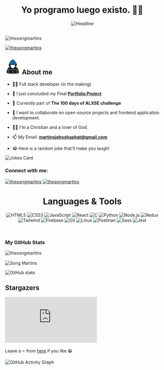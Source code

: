 <h1 align="center"> Yo programo luego existo. 👨‍💻 </h1>
 <div align="center">
  <img src="https://readme-typing-svg.herokuapp.com?color=0000FF&size=32&center=true&vCenter=true&width=600&height=50&lines=%F0%9F%91%8B+Hi,+I'm+Jehoshaphat+Martins;Passionate+Problem+Solver;👩‍💻+++Front-End+Developer;Software+Engineer;Freelancer;Open-Source+Enthusiast" alt="Headline" />
 </div>

 <br>

<p align="left"> <img src="https://komarev.com/ghpvc/?username=thesongmartins&label=Profile%20views&color=0e75b6&style=flat" alt="thesongmartins" /></p>

<p align="left"> <a href="https://twitter.com/thesongmartins" target="blank"><img src="https://img.shields.io/twitter/follow/thesongmartins?logo=twitter&style=for-the-badge" alt="thesongmartins" /></a> </p>

## <picture><img src = "https://github.com/0xAbdulKhalid/0xAbdulKhalid/raw/main/assets/mdImages/about_me.gif" width = 50px></picture> **About me**

- 👩‍💻 Full stack developer (in the making)

- 🔭 I just concluded my Final [**Portfolio Project**](https://github.com/thesongmartins/Re-Flect)

- 💬 Currently part of **The 100 days of ALXSE challenge**

- 👯 I want to collaborate on open-source projects and frontend application development.

- 🙇‍♀️ I'm a Christian and a lover of God.

- 📫 My Email: **martinsjehoshaphat@gmail.com**

- 😂 Here is a random joke that'll make you laugh!

![Jokes Card](https://readme-jokes.vercel.app/api?theme=algolia&borderColor=white)

<h3 align="left">Connect with me:</h3>
<p align="left">
<a href="https://x.com/thesongmartins" target="blank"><img align="center" src="https://raw.githubusercontent.com/rahuldkjain/github-profile-readme-generator/master/src/images/icons/Social/twitter.svg" alt="thesongmartins" height="30" width="40" /></a>
<a href="https://www.linkedin.com/in/thesongmartins/" target="blank"><img align="center" src="https://raw.githubusercontent.com/rahuldkjain/github-profile-readme-generator/master/src/images/icons/Social/linked-in-alt.svg" alt="thesongmartins" height="30" width="40" /></a>
</p>

<div align="center">
<h1>Languages & Tools</h1>
  
  ![HTML5](https://img.shields.io/badge/HTML5-E34F26?style=for-the-badge&logo=html5&logoColor=white)
  ![CSS3](https://img.shields.io/badge/CSS3-1572B6?style=for-the-badge&logo=css3&logoColor=white)
  ![JavaScript](https://img.shields.io/badge/JavaScript-F7DF1E?style=for-the-badge&logo=javascript&logoColor=black)
  ![React](https://img.shields.io/badge/React-20232A?style=for-the-badge&logo=react&logoColor=61DAFB)
   ![C](https://img.shields.io/badge/C-34796B?style=for-the-badge&logo=C&logoColor=61DAFB)
    ![Python](https://img.shields.io/badge/Python-34106B?style=for-the-badge&logo=Python&logoColor=93DAFB)
  ![Node.js](https://img.shields.io/badge/Node.js-43853D?style=for-the-badge&logo=node.js&logoColor=white)
  ![Redux](https://img.shields.io/badge/Redux-593D88?style=for-the-badge&logo=redux&logoColor=white)
  ![Tailwind](https://img.shields.io/badge/Tailwind_CSS-38B2AC?style=for-the-badge&logo=tailwind-css&logoColor=white)
  ![Firebase](https://img.shields.io/badge/Firebase-FFCA28?style=for-the-badge&logo=firebase&logoColor=black)
  ![Git](https://img.shields.io/badge/Git-F05032?style=for-the-badge&logo=git&logoColor=white)
  ![Linux](https://img.shields.io/badge/Linux-FCC624?style=for-the-badge&logo=linux&logoColor=black)
  ![Postman](https://img.shields.io/badge/Postman-FF6C37?style=for-the-badge&logo=postman&logoColor=white)
  ![Sass](https://img.shields.io/badge/Sass-CC6699?style=for-the-badge&logo=sass&logoColor=white)
   ![Jest](https://img.shields.io/badge/Jest-C80698?style=for-the-badge&logo=jest&logoColor=white)
  
</div>

<br>

<h3 align=left>My GitHub Stats</h3>
 <p align="left">
  <img src="https://github-readme-streak-stats.herokuapp.com/?user=thesongmartins&theme=algolia" alt="thesongmartins" />
</p>

<p align="left">
   <img align="center" src="https://github-readme-stats-eight-theta.vercel.app/api/top-langs/?username=thesongmartins&layout=compact&langs_count=8&theme=algolia" alt="Song Martins" />
</p>

![GitHub stats](https://github-readme-stats.vercel.app/api?username=thesongmartins&theme=algolia&show_icons=true&count_private=true&hide_title=true)

## Stargazers

[![Stargazers](http://bytecrank.com/nastyox/reporoster/php/stargazersSVG.php?user=thesongmartins&repo=thesongmartins&theme=algolia)](https://github.com/thesongmartins/thesongmartins/stargazers)

Leave a ⭐ from [here](https://github.com/thesongmartins/thesongmartins) if you like 😁

<img src="https://github-readme-activity-graph.vercel.app/graph?username=thesongmartins&theme=high-contrast&height=250&custom_title=My%20Contribution%20Graph" alt="GitHub Activity Graph">
